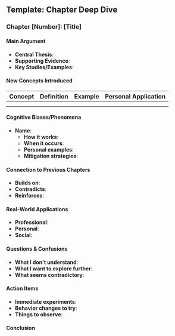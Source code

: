 
## Template: Chapter Deep Dive

### **Chapter [Number]: [Title]**

#### **Main Argument**
- **Central Thesis**:
- **Supporting Evidence**:
- **Key Studies/Examples**:

#### **New Concepts Introduced**
| Concept | Definition | Example | Personal Application |
|---------|------------|---------|---------------------|
|         |            |         |                     |
|         |            |         |                     |

#### **Cognitive Biases/Phenomena**
- **Name**:
    - **How it works**:
    - **When it occurs**:
    - **Personal examples**:
    - **Mitigation strategies**:

#### **Connection to Previous Chapters**
- **Builds on**:
- **Contradicts**:
- **Reinforces**:

#### **Real-World Applications**
- **Professional**:
- **Personal**:
- **Social**:

#### **Questions & Confusions**
- **What I don't understand**:
- **What I want to explore further**:
- **What seems contradictory**:

#### **Action Items**
- **Immediate experiments**:
- **Behavior changes to try**:
- **Things to observe**: 

#### **Conclusion**